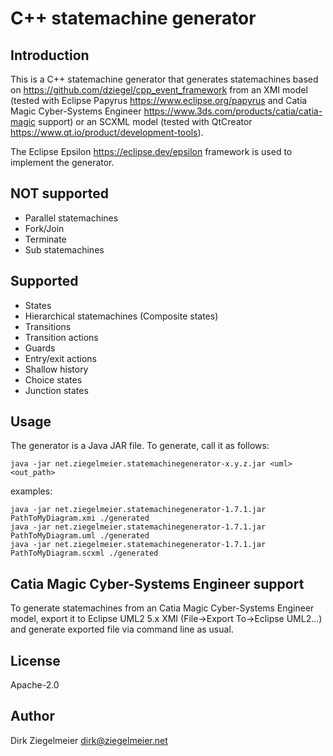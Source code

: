 # C++ statemachine generator

## Introduction

This is a C++ statemachine generator that generates statemachines based on <https://github.com/dziegel/cpp_event_framework> from an XMI model (tested with Eclipse Papyrus <https://www.eclipse.org/papyrus> and Catia Magic Cyber-Systems Engineer <https://www.3ds.com/products/catia/catia-magic> support) or an SCXML model (tested with QtCreator <https://www.qt.io/product/development-tools>).

The Eclipse Epsilon <https://eclipse.dev/epsilon> framework is used to implement the generator.

## NOT supported

- Parallel statemachines
- Fork/Join
- Terminate
- Sub statemachines

## Supported

- States
- Hierarchical statemachines (Composite states)
- Transitions
- Transition actions
- Guards
- Entry/exit actions
- Shallow history
- Choice states
- Junction states

## Usage

The generator is a Java JAR file. To generate, call it as follows:

    java -jar net.ziegelmeier.statemachinegenerator-x.y.z.jar <uml> <out_path>

examples:

    java -jar net.ziegelmeier.statemachinegenerator-1.7.1.jar  PathToMyDiagram.xmi ./generated
    java -jar net.ziegelmeier.statemachinegenerator-1.7.1.jar  PathToMyDiagram.uml ./generated
    java -jar net.ziegelmeier.statemachinegenerator-1.7.1.jar  PathToMyDiagram.scxml ./generated

## Catia Magic Cyber-Systems Engineer support

To generate statemachines from an Catia Magic Cyber-Systems Engineer model, export it to Eclipse UML2 5.x XMI (File->Export To->Eclipse UML2...) and generate exported file via command line as usual. 

## License

Apache-2.0

## Author

Dirk Ziegelmeier <dirk@ziegelmeier.net>
